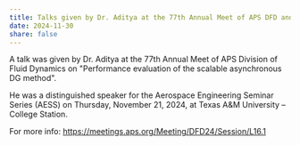 ```yaml
---
title: Talks given by Dr. Aditya at the 77th Annual Meet of APS DFD and at Texas A&M University
date: 2024-11-30
share: false
---
```

A talk was given by Dr. Aditya at the 77th Annual Meet of APS Division of Fluid Dynamics on "Performance evaluation of the scalable asynchronous DG method".

He was a distinguished speaker for the Aerospace Engineering Seminar Series (AESS) on Thursday, November 21, 2024, at Texas A&M University – College Station.
 
<!--more-->
For more info: https://meetings.aps.org/Meeting/DFD24/Session/L16.1
